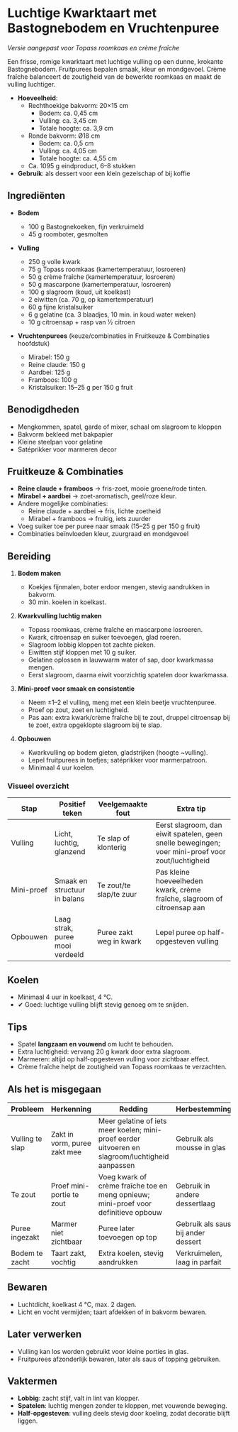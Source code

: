 # Luchtige Kwarktaart met Bastognebodem en Vruchtenpuree
_Versie aangepast voor Topass roomkaas en crème fraîche_

Een frisse, romige kwarktaart met luchtige vulling op een dunne, krokante Bastognebodem. Fruitpurees bepalen smaak, kleur en mondgevoel. Crème fraîche balanceert de zoutigheid van de bewerkte roomkaas en maakt de vulling luchtiger.

- **Hoeveelheid**:
  - Rechthoekige bakvorm: 20×15 cm
    - Bodem: ca. 0,45 cm
    - Vulling: ca. 3,45 cm
    - Totale hoogte: ca. 3,9 cm
  - Ronde bakvorm: Ø18 cm
    - Bodem: ca. 0,5 cm
    - Vulling: ca. 4,05 cm
    - Totale hoogte: ca. 4,55 cm
  - Ca. 1095 g eindproduct, 6–8 stukken
- **Gebruik**: als dessert voor een klein gezelschap of bij koffie

## Ingrediënten

- **Bodem**
  - 100 g Bastognekoeken, fijn verkruimeld
  - 45 g roomboter, gesmolten

- **Vulling**
  - 250 g volle kwark
  - 75 g Topass roomkaas (kamertemperatuur, losroeren)
  - 50 g crème fraîche (kamertemperatuur, losroeren)
  - 50 g mascarpone (kamertemperatuur, losroeren)
  - 100 g slagroom (koud, uit koelkast)
  - 2 eiwitten (ca. 70 g, op kamertemperatuur)
  - 60 g fijne kristalsuiker
  - 6 g gelatine (ca. 3 blaadjes, 10 min. in koud water weken)
  - 10 g citroensap + rasp van ½ citroen

- **Vruchtenpurees** (keuze/combinaties in Fruitkeuze & Combinaties hoofdstuk)
  - Mirabel: 150 g
  - Reine claude: 150 g
  - Aardbei: 125 g
  - Framboos: 100 g
  - Kristalsuiker: 15–25 g per 150 g fruit

## Benodigdheden

- Mengkommen, spatel, garde of mixer, schaal om slagroom te kloppen
- Bakvorm bekleed met bakpapier
- Kleine steelpan voor gelatine
- Satéprikker voor marmeren decor

## Fruitkeuze & Combinaties

- **Reine claude + framboos** → fris-zoet, mooie groene/rode tinten.
- **Mirabel + aardbei** → zoet-aromatisch, geel/roze kleur.
- Andere mogelijke combinaties:
  - Reine claude + aardbei → fris, lichte zoetheid
  - Mirabel + framboos → fruitig, iets zuurder
- Voeg suiker toe per puree naar smaak (15–25 g per 150 g fruit)
- Combinaties beïnvloeden kleur, zuurgraad en mondgevoel

## Bereiding

1. **Bodem maken**
   - Koekjes fijnmalen, boter erdoor mengen, stevig aandrukken in bakvorm.
   - 30 min. koelen in koelkast.

2. **Kwarkvulling luchtig maken**
   - Topass roomkaas, crème fraîche en mascarpone losroeren.
   - Kwark, citroensap en suiker toevoegen, glad roeren.
   - Slagroom lobbig kloppen tot zachte pieken.
   - Eiwitten stijf kloppen met 10 g suiker.
   - Gelatine oplossen in lauwwarm water of sap, door kwarkmassa mengen.
   - Eerst slagroom, daarna eiwit voorzichtig spatelen door kwarkmassa.

3. **Mini-proef voor smaak en consistentie**
   - Neem ±1–2 el vulling, meng met een klein beetje vruchtenpuree.
   - Proef op zout, zoet en luchtigheid.
   - Pas aan: extra kwark/crème fraîche bij te zout, druppel citroensap bij te zoet, extra opgeklopte slagroom bij te slap.

4. **Opbouwen**
   - Kwarkvulling op bodem gieten, gladstrijken (hoogte ~vulling).
   - Lepel fruitpurees in toefjes; satéprikker voor marmerpatroon.
   - Minimaal 4 uur koelen.

### Visueel overzicht

| Stap        | Positief teken            | Veelgemaakte fout                  | Extra tip |
|------------|---------------------------|-----------------------------------|-----------|
| Vulling    | Licht, luchtig, glanzend  | Te slap of klonterig              | Eerst slagroom, dan eiwit spatelen, geen snelle bewegingen; voer mini-proef voor zout/luchtigheid |
| Mini-proef | Smaak en structuur in balans | Te zout/te slap/te zuur           | Pas kleine hoeveelheden kwark, crème fraîche, slagroom of citroensap aan |
| Opbouwen   | Laag strak, puree mooi verdeeld | Puree zakt weg in kwark          | Lepel puree op half-opgesteven vulling |

## Koelen

- Minimaal 4 uur in koelkast, 4 °C.
- ✔ Goed: luchtige vulling blijft stevig genoeg om te snijden.

## Tips

- Spatel **langzaam en vouwend** om lucht te behouden.
- Extra luchtigheid: vervang 20 g kwark door extra slagroom.
- Marmeren: altijd op half-opgesteven vulling voor zichtbaar effect.
- Crème fraîche helpt de zoutigheid van Topass roomkaas te verzachten.

## Als het is misgegaan

| Probleem           | Herkenning                         | Redding                               | Herbestemming                      |
|-------------------|-----------------------------------|---------------------------------------|----------------------------------|
| Vulling te slap     | Zakt in vorm, puree zakt mee       | Meer gelatine of iets meer koelen; mini-proef eerder uitvoeren en slagroom/luchtigheid aanpassen | Gebruik als mousse in glas       |
| Te zout             | Proef mini-portie te zout          | Voeg kwark of crème fraîche toe en meng opnieuw; mini-proef voor definitieve opbouw | Gebruik in andere dessertlaag |
| Puree ingezakt      | Marmer niet zichtbaar             | Puree later toevoegen op top           | Gebruik als saus bij ander dessert |
| Bodem te zacht      | Taart zakt, vochtig               | Extra koelen, stevig aandrukken         | Verkruimelen, laag in parfait   |

## Bewaren

- Luchtdicht, koelkast 4 °C, max. 2 dagen.
- Licht en vocht vermijden; taart afdekken of in bakvorm bewaren.

## Later verwerken

- Vulling kan los worden gebruikt voor kleine porties in glas.
- Fruitpurees afzonderlijk bewaren, later als saus of topping gebruiken.

## Vaktermen

- **Lobbig**: zacht stijf, valt in lint van klopper.
- **Spatelen**: luchtig mengen zonder te kloppen, met vouwende beweging.
- **Half-opgesteven**: vulling deels stevig door koeling, zodat decoratie blijft liggen.
